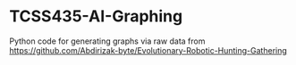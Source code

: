 # TCSS435-AI-Graphing

Python code for generating graphs via raw data from https://github.com/Abdirizak-byte/Evolutionary-Robotic-Hunting-Gathering
